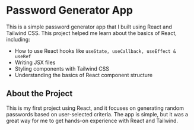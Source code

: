 # Password Generator App

This is a simple password generator app that I built using React and Tailwind CSS. This project helped me learn about the basics of React, including:

- How to use React hooks like `useState, useCallback, useEffect & useRef`
- Writing JSX files
- Styling components with Tailwind CSS
- Understanding the basics of React component structure

## About the Project

This is my first project using React, and it focuses on generating random passwords based on user-selected criteria. The app is simple, but it was a great way for me to get hands-on experience with React and Tailwind.

